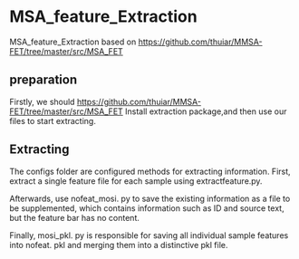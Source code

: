 # MSA_feature_Extraction
MSA_feature_Extraction based on https://github.com/thuiar/MMSA-FET/tree/master/src/MSA_FET
## preparation
Firstly, we should https://github.com/thuiar/MMSA-FET/tree/master/src/MSA_FET Install extraction package,and then use our files to start extracting.
## Extracting
The configs folder are configured methods for extracting information.
First, extract a single feature file for each sample using extractfeature.py.

Afterwards, use nofeat_mosi. py to save the existing information as a file to be supplemented, which contains information such as ID and source text, but the feature bar has no content.

Finally, mosi_pkl. py is responsible for saving all individual sample features into nofeat. pkl and merging them into a distinctive pkl file.
